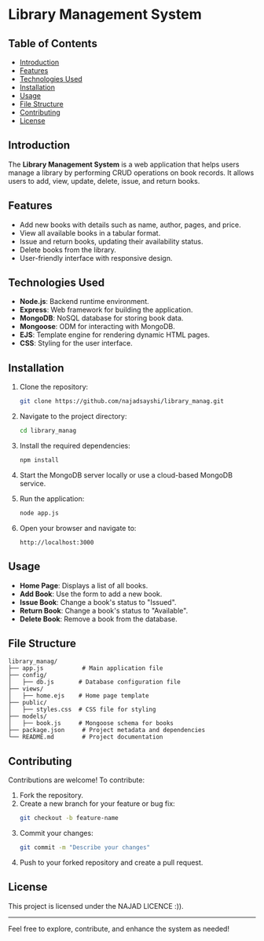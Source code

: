 # Library Management System

## Table of Contents
- [Introduction](#introduction)
- [Features](#features)
- [Technologies Used](#technologies-used)
- [Installation](#installation)
- [Usage](#usage)
- [File Structure](#file-structure)
- [Contributing](#contributing)
- [License](#license)

## Introduction
The **Library Management System** is a web application that helps users manage a library by performing CRUD operations on book records. It allows users to add, view, update, delete, issue, and return books.

## Features
- Add new books with details such as name, author, pages, and price.
- View all available books in a tabular format.
- Issue and return books, updating their availability status.
- Delete books from the library.
- User-friendly interface with responsive design.

## Technologies Used
- **Node.js**: Backend runtime environment.
- **Express**: Web framework for building the application.
- **MongoDB**: NoSQL database for storing book data.
- **Mongoose**: ODM for interacting with MongoDB.
- **EJS**: Template engine for rendering dynamic HTML pages.
- **CSS**: Styling for the user interface.

## Installation
1. Clone the repository:
   ```bash
   git clone https://github.com/najadsayshi/library_manag.git
   ```

2. Navigate to the project directory:
   ```bash
   cd library_manag
   ```

3. Install the required dependencies:
   ```bash
   npm install
   ```

4. Start the MongoDB server locally or use a cloud-based MongoDB service.

5. Run the application:
   ```bash
   node app.js
   ```

6. Open your browser and navigate to:
   ```
   http://localhost:3000
   ```

## Usage
- **Home Page**: Displays a list of all books.
- **Add Book**: Use the form to add a new book.
- **Issue Book**: Change a book's status to "Issued".
- **Return Book**: Change a book's status to "Available".
- **Delete Book**: Remove a book from the database.

## File Structure
```
library_manag/
├── app.js           # Main application file
├── config/
│   ├── db.js       # Database configuration file
├── views/
│   ├── home.ejs    # Home page template
├── public/
│   ├── styles.css  # CSS file for styling
├── models/
│   ├── book.js     # Mongoose schema for books
├── package.json     # Project metadata and dependencies
└── README.md        # Project documentation
```

## Contributing
Contributions are welcome! To contribute:
1. Fork the repository.
2. Create a new branch for your feature or bug fix:
   ```bash
   git checkout -b feature-name
   ```
3. Commit your changes:
   ```bash
   git commit -m "Describe your changes"
   ```
4. Push to your forked repository and create a pull request.

## License
This project is licensed under the NAJAD LICENCE :)).

---
Feel free to explore, contribute, and enhance the system as needed!
